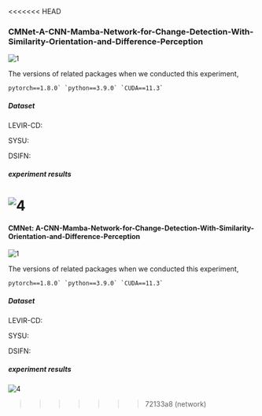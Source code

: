 <<<<<<< HEAD
### CMNet-A-CNN-Mamba-Network-for-Change-Detection-With-Similarity-Orientation-and-Difference-Perception

![1](https://github.com/user-attachments/assets/71284c4d-a02c-432f-ab9b-28016a98b867)

The versions of related packages when we conducted this experiment,

```
pytorch==1.8.0` `python==3.9.0` `CUDA==11.3`
```

##### Dataset

LEVIR-CD:

SYSU:

DSIFN:

##### experiment results

![4](https://github.com/user-attachments/assets/a602bb01-8d16-43ba-8b79-6ec83432d549)
=======
#### CMNet: A-CNN-Mamba-Network-for-Change-Detection-With-Similarity-Orientation-and-Difference-Perception

![1](C:\Users\11954\Desktop\phd3论文写作\picture\1\1.jpg)

The versions of related packages when we conducted this experiment,

```
pytorch==1.8.0` `python==3.9.0` `CUDA==11.3`
```

##### Dataset

LEVIR-CD:

SYSU:

DSIFN:

##### experiment results

![4](C:\Users\11954\Desktop\phd3论文写作\picture\1\4.jpg)
>>>>>>> 72133a8 (network)
